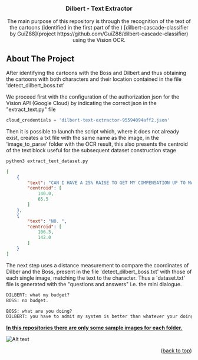 <a name="readme-top"></a>

<br />
<div align="center">
  <h3 align="center">Dilbert - Text Extractor</h3>

  <p align="center">
The main purpose of this repository is through the recognition of the text of the cartoons (identified in the first part of the )
[dilbert-cascade-classifier by GuiZ88](project https://github.com/GuiZ88/dilbert-cascade-classifier) using the Vision OCR.  
</div>

<!-- ABOUT THE PROJECT -->
## About The Project

After identifying the cartoons with the Boss and Dilbert and thus obtaining the cartoons with both characters and their location contained in the file 'detect_dilbert_boss.txt'

We proceed first with the configuration of the authorization json for the Vision API (Google Cloud) by indicating the correct json in the "extract_text.py" file

```python
cloud_credentials = 'dilbert-text-extractor-95594094aff2.json'
```

Then it is possible to launch the script which, where it does not already exist, creates a txt file with the same name as the image, in the 'image_to_parse' folder with the OCR result, this also presents the centroid of the text block useful for the subsequent dataset construction stage

```sh
python3 extract_text_dataset.py
```

```json
[
    {
        "text": "CAN I HAVE A 25% RAISE TO GET MY COMPENSATION UP TO MARKET LEVELS? ",
        "centroid": [
            140.0,
            65.5
        ]
    },
    {
        "text": "NO. ",
        "centroid": [
            106.5,
            142.0
        ]
    }
]
```

The next step uses a distance measurement to compare the coordinates of Dilber and the Boss, present in the file 'detect_dilbert_boss.txt' with those of each single image, matching the text to the character. Thus a 'dataset.txt' file is generated with the "questions and answers" i.e. the mini dialogue.

```txt
DILBERT: what my budget?
BOSS: no budget.

BOSS: what are you doing?
DILBERT: you have to admit my system is better than whatever your doing over there
```


<u><b>In this repositories there are only some sample images for each folder.</b></u>

![Alt text](image_to_parse/2010-01-05_0.png.png?raw=true "Title")
<p align="right">(<a href="#readme-top">back to top</a>)</p>
